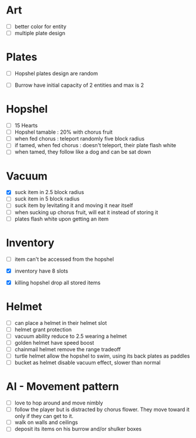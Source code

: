 # Art
-[ ] better color for entity
-[ ] multiple plate design

# Plates
-[ ] Hopshel plates design are random

-[ ] Burrow have initial capacity of 2 entities and max is 2

# Hopshel
-[ ] 15 Hearts
-[ ] Hopshel tamable : 20% with chorus fruit
-[ ] when fed chorus : teleport randomly five block radius
-[ ] if tamed, when fed chorus : doesn't teleport, their plate flash white
-[ ] when tamed, they follow like a dog and can be sat down

# Vacuum
-[x] suck item in 2.5 block radius
-[ ] suck item in 5 block radius
-[ ] suck item by levitating it and moving it near itself
-[ ] when sucking up chorus fruit, will eat it instead of storing it
-[ ] plates flash white upon getting an item

# Inventory
-[ ] item can't be accessed from the hopshel
-[x] inventory have 8 slots
-[x] killing hopshel drop all stored items


# Helmet
-[ ] can place a helmet in their helmet slot
-[ ] helmet grant protection
-[ ] vacuum ability reduce to 2.5 wearing a helmet
-[ ] golden helmet have speed boost
-[ ] chainmail helmet remove the range tradeoff
-[ ] turtle helmet allow the hopshel to swim, using its back plates as paddles
-[ ] bucket as helmet disable vacuum effect, slower than normal

# AI - Movement pattern
-[ ] love to hop around and move nimbly
-[ ] follow the player but is distracted by chorus flower. They move toward it only if they can get to it.
-[ ] walk on walls and ceilings
-[ ] deposit its items on his burrow and/or shulker boxes

